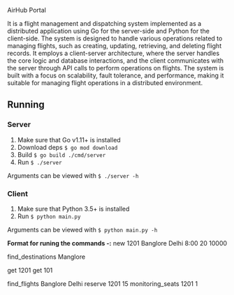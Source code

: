 AirHub Portal

It is a flight management and dispatching system implemented as a distributed application using Go for the server-side and Python for the client-side. The system is designed to handle various operations related to managing flights, such as creating, updating, retrieving, and deleting flight records. It employs a client-server architecture, where the server handles the core logic and database interactions, and the client communicates with the server through API calls to perform operations on flights. The system is built with a focus on scalability, fault tolerance, and performance, making it suitable for managing flight operations in a distributed environment.
## Running

### Server


1. Make sure that Go v1.11+ is installed
2. Download deps `$ go mod download`
3. Build `$ go build ./cmd/server`
4. Run `$ ./server`

Arguments can be viewed with `$ ./server -h`

### Client

1. Make sure that Python 3.5+ is installed
2. Run `$ python main.py`

Arguments can be viewed with `$ python main.py -h`

**Format for runing the commands -:**
new 1201 Banglore Delhi 8:00 20 10000

find_destinations Manglore

get 1201
get 101

find_flights Banglore Delhi
reserve 1201 15
monitoring_seats 1201 1
